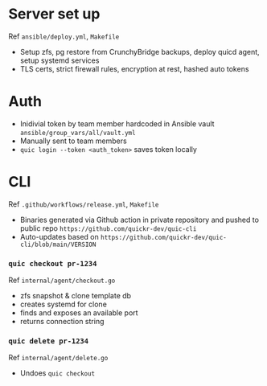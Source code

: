 # Server set up
Ref `ansible/deploy.yml`, `Makefile`
- Setup zfs, pg restore from CrunchyBridge backups, deploy quicd agent, setup systemd services
- TLS certs, strict firewall rules, encryption at rest, hashed auto tokens

# Auth
- Inidivial token by team member hardcoded in Ansible vault `ansible/group_vars/all/vault.yml`
- Manually sent to team members
- `quic login --token <auth_token>` saves token locally

# CLI
Ref `.github/workflows/release.yml`, `Makefile`
- Binaries generated via Github action in private repository and pushed to public repo `https://github.com/quickr-dev/quic-cli`
- Auto-updates based on `https://github.com/quickr-dev/quic-cli/blob/main/VERSION`

### `quic checkout pr-1234`
Ref `internal/agent/checkout.go`
- zfs snapshot & clone template db
- creates systemd for clone
- finds and exposes an available port
- returns connection string

### `quic delete pr-1234`
Ref `internal/agent/delete.go`
- Undoes `quic checkout`
